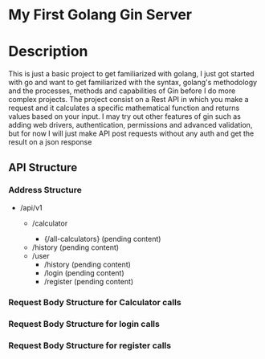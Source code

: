 # My First Golang Gin Server

# Description

This is just a basic project to get familiarized with golang, I just got started with go and want to get familiarized with the syntax, golang's methodology and the processes, methods and capabilities of Gin before I do more complex projects. The project consist on a Rest API in which you make a request and it calculates a specific mathematical function and returns values based on your input. I may try out other features of gin such as adding web drivers, authentication, permissions and advanced validation, but for now I will just make  API post requests without any auth and get the result on a json response

## API Structure

### Address Structure
<ul>
    <li>
        /api/v1
    </li>
    <ul>
        <li>
            /calculator 
        </li>
        <ul>
            <li>
                {/all-calculators} (pending content)
            </li>
        </ul>
        <li>
            /history (pending content)
        </li>
        <li>
            /user
            <ul>
                <li>
                    /history (pending content)
                </li>
                <li>
                    /login (pending content)
                </li>
                <li>
                    /register (pending content)
                </li>
            </ul>
        </li>
    </ul>
</ul>

### Request Body Structure for Calculator calls


### Request Body Structure for login calls

### Request Body Structure for register calls


